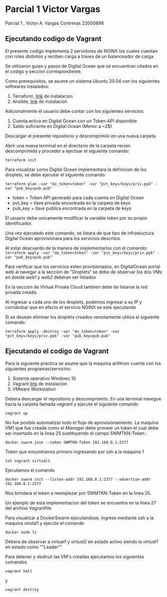 # Parcial 1 Victor Vargas

 Parcial 1 , Victor A. Vargas Contreras 22000898



## Ejecutando codigo de Vagrant

El presente codigo implementa 2 servidores de NGINX los cuales cuentan con roles distintos y reciben carga a traves de un balanceador de carga. 

Se utilizaron guias y pasos de Digital Ocean que se encuentran citados en el codigo y seccion correspondiente. 

Como prerequisitos, se asume un sistema Ubuntu 20.04 con los siguientes softwares instalados:

1. Terraform, [link](https://www.terraform.io/cli/install/apt "Terraform") de instalacion
2. Ansible, [link](https://docs.ansible.com/ansible/latest/installation_guide/intro_installation.html "Ansible") de instalacion

Adicionalmente el usuario debe contar con los siguientes servicios:

1. Cuenta activa en Digital Ocean con un Token-API disponible 
2. Saldo suficiente en Digital Ocean (Menor a ~2$)

Descargar el presente repositorio y descomprimilo en una nueva carpeta

Abrir una nueva terminal en el directorio de la carpeta recien descomprimida y proceder a ejectuar el siguiente comando:

`terraform init`

Para visualizar como Digital Ocean implementara la definicion de los droplets, se debe ejecutar el siguiente comando: 

`terraform plan -var "do_token=token" -var "pvt_key=/keys/priv.ppk" -var "pub_key=pub.pub"`


- token = Token API generado para cada cuenta en Digital Ocean
- pvt_key = llave privada encontrada en la carpeta de keys
- pub_key = llave publica encontrada en la carpeta de keys 

El usuario debe unicamente modificar la variable *token* por su propio identificador. 

Una vez ejecutado este comando, se listara de que tipo de infrastuctura Digital Ocean aprovisionara para los servicios descritos. 

Al estar deacuerdo de la manera de implementarlos con el comando:
`terraform apply -var "do_token=token" -var "pvt_key=/keys/priv.ppk" -var "pub_key=pub.pub"`

Para verificar que los servicios esten provisionados, en DigitalOcean portal web al navegar a la seccion de "Droplets" se debe de observar los dos VMs en donde *web1* y *web2* deberan ser listados

En la seccion de Virtual Private Cloud tambien debe de listarse la red privada creada.

Al ingresar a cada uno de los droplets, podemos ingresar a su IP y corrobobar que en efecto el servicio NGINX se este ejecutando

Si se desean eliminar los droplets creados remotamente utilice el siguiente comando:

`terraform apply -destroy -var "do_token=token" -var "pvt_key=/keys/priv.ppk" -var "pub_key=pub.pub"`


## Ejecutando el codigo de Vagrant

Para la siguiente practica se asume que la maquina anfitrion cuenta con los siguientes programas/servicios:

1. Sistema operativo Windows 10
2. Vagrant [link](https://www.vagrantup.com/downloads "Terraform") de instalacion
3. VMware Workstation

Debera descargar el repositorio y descomprimirlo. En una terminal navegue hacia la carpeta llamada *vagrant* y ejecute el siguiente comando

`vagrant up`

No fue posible automatizar todo el flujo de aprovisionamiento. La maquina VM1 que fue creada como el *Manager* debe proveer un token el cual debe ser insertado en la linea 25 sustituyendo el campo SWMTKN-Token :

`docker swarm join --token SWMTKN-Token 192.168.0.1:2377`

Token que encontramos primero ingresando por ssh a la maquina 1

`ssh vagrant virtual1`

Ejecutamos el comando 

`docker swarm init --listen-addr 192.168.0.1:2377 --advertise-addr 192.168.0.1:2377` 

Nos brindara el token a reemplazar por SWMTKN-Token en la linea 25. 

Un ejemplo de esta implementacion del token se encuentra en la linea 27 del archivo Vagrantfile

Para visualizar a DockerSwarm ejecutandose, ingrese mediante ssh a la maquina virutal1 y ejecute el comando 

`docker node ls`

Debera de observar a *virtual1* y *virtual2* en estado activo siendo la *virtual1* en estado como ""Leader"" 

Para detener y destruir las VM's creadas ejecutamos los siguientes comandos

`vagrant halt`

y

`vagrant destroy` 


